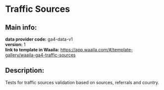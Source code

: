 # Traffic Sources  
## Main info:  
**data provider code:** ga4-data-v1  
**version:** 1  
**link to template in Waaila:** https://app.waaila.com/#/template-gallery/waaila-ga4-traffic-sources  
## Description:  
Tests for traffic sources validation based on sources, referrals and country.  
